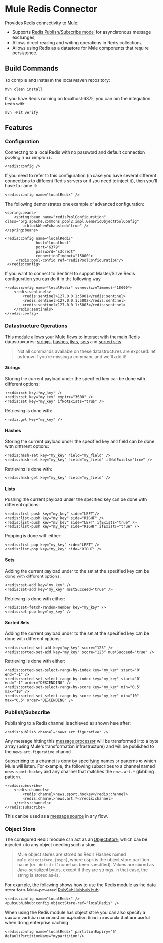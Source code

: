Mule Redis Connector
====================

Provides Redis connectivity to Mule:

- Supports [Redis Publish/Subscribe model](http://redis.io/topics/pubsub) for asynchronous message exchanges,
- Allows direct reading and writing operations in Redis collections,  
- Allows using Redis as a datastore for Mule components that require persistence.

Build Commands
--------------

To compile and install in the local Maven repository:

    mvn clean install  

If you have Redis running on localhost:6379, you can run the integration tests with:

    mvn -Pit verify


Features
--------

### Configuration

Connecting to a local Redis with no password and default connection pooling is as simple as:

    <redis:config />
    
If you need to refer to this configuration (in case you have several different connections to different Redis servers or if you need to inject it), then you'll have to name it:

    <redis:config name="localRedis" />

The following demonstrates one example of advanced configuration:

    <spring:beans>
        <spring:bean name="redisPoolConfiguration" class="org.apache.commons.pool2.impl.GenericObjectPoolConfig"
            p:blockWhenExhausted="true" />
    </spring:beans>
    
    <redis:config name="localRedis"
                  host="localhost"
                  port="6379"
                  password="s3cre3t"
                  connectionTimeout="15000">
         <redis:pool-config ref="redisPoolConfiguration"/>
     </redis:config>
     
If you want to connect to Sentinel to support Master/Slave Redis configuration you can do it in the following way

    <redis:config name="localRedis" connectionTimeout="15000">
        <redis:sentinels>
            <redis:sentinel>127.0.0.1:5001</redis:sentinel>
            <redis:sentinel>127.0.0.1:5002</redis:sentinel>
            <redis:sentinel>127.0.0.1:5003</redis:sentinel>
        </redis:sentinels>
    </redis:config>

### Datastructure Operations

This module allows your Mule flows to interact with the main Redis datastructures: [strings](http://redis.io/commands#string), [hashes](http://redis.io/commands#hash), [lists](http://redis.io/commands#list), [sets](http://redis.io/commands#set) and [sorted sets](http://redis.io/commands#sorted_set).

> Not all commands available on these datastructures are exposed: let us know if you're missing a command and we'll add it!

#### Strings

Storing the current payload under the specified key can be done with different options:

    <redis:set key="my_key" />
    <redis:set key="my_key" expire="3600" />
    <redis:set key="my_key" ifNotExists="true" />

Retrieving is done with:

    <redis:get key="my_key" />

#### Hashes

Storing the current payload under the specified key and field can be done with different options:

    <redis:hash-set key="my_key" field="my_field" />
    <redis:hash-set key="my_key" field="my_field" ifNotExists="true" />

Retrieving is done with:

    <redis:hash-get key="my_key" field="my_field" />
    
#### Lists

Pushing the current payload under the specified key can be done with different options:

    <redis:list-push key="my_key" side="LEFT"/>
    <redis:list-push key="my_key" side="RIGHT" />
    <redis:list-push key="my_key" side="LEFT" ifExists="true" />
    <redis:list-push key="my_key" side="RIGHT" ifExists="true" />

Popping is done with either:

    <redis:list-pop key="my_key" side="LEFT" />
    <redis:list-pop key="my_key" side="RIGHT" />

#### Sets

Adding the current payload under to the set at the specified key can be done with different options:

    <redis:set-add key="my_key" />
    <redis:set-add key="my_key" mustSucceed="true" />

Retrieving is done with either:

    <redis:set-fetch-random-member key="my_key" />
    <redis:set-pop key="my_key" />

#### Sorted Sets

Adding the current payload under to the set at the specified key can be done with different options:

    <redis:sorted-set-add key="my_key" score="123" />
    <redis:sorted-set-add key="my_key" score="123" mustSucceed="true" />

Retrieving is done with either:

    <redis:sorted-set-select-range-by-index key="my_key" start="0" end="-1" />
    <redis:sorted-set-select-range-by-index key="my_key" start="0" end="-1" order="DESCENDING" />
    <redis:sorted-set-select-range-by-score key="my_key" min="0.5" max="10" />
    <redis:sorted-set-select-range-by-score key="my_key" min="10" max="0.5" order="DESCENDING" />

### Publish/Subscribe

Publishing to a Redis channel is achieved as shown here after:

    <redis:publish channel="news.art.figurative" />

Any message hitting this [message processor](http://www.mulesoft.org/documentation/display/MULE3USER/Message+Sources+and+Message+Processors#MessageSourcesandMessageProcessors-MessageProcessors) will be transformed into a byte array (using Mule's transformation infrastructure) and will be published to the `news.art.figurative` channel.

Subscribing to a channel is done by specifying names or patterns to which Mule will listen. For example, the following subscribes to a channel named `news.sport.hockey` and any channel that matches the `news.art.*` globbing pattern.

    <redis:subscribe>
        <redis:channels>
            <redis:channel>news.sport.hockey</redis:channel>
            <redis:channel>news.art.*</redis:channel>
        </redis:channels>
    </redis:subscribe>

This can be used as a [message source](http://www.mulesoft.org/documentation/display/MULE3USER/Message+Sources+and+Message+Processors#MessageSourcesandMessageProcessors-MessageSources) in any flow. 


### Object Store

The configured Redis module can act as an [ObjectStore](http://www.mulesoft.org/docs/site/current3/apidocs/index.html?org/mule/api/store/ObjectStore.html), which can be injected into any object needing such a store.

> Mule object stores are stored as Redis Hashes named `mule.objectstore.{ospn}`, where ospn is the object store partition name (or `_default` if none has been specified). Values are stored as Java-serialized bytes, except if they are strings. In that case, the string is stored as-is. 

For example, the following shows how to use the Redis module as the data store for a Mule-powered [PubSubHubbub hub](https://github.com/mulesoft/mule-module-pubsubhubbub):

    <redis:config name="localRedis" />
    <pubsubhubbub:config objectStore-ref="localRedis" />
   
When using the Redis module has object store you can also specify a custom partition name and an expiration time in seconds that are useful when doing enterprise caching

    <redis:config name="localRedis" partitionExpiry="5" defaultPartitionName="mypartition"/>

